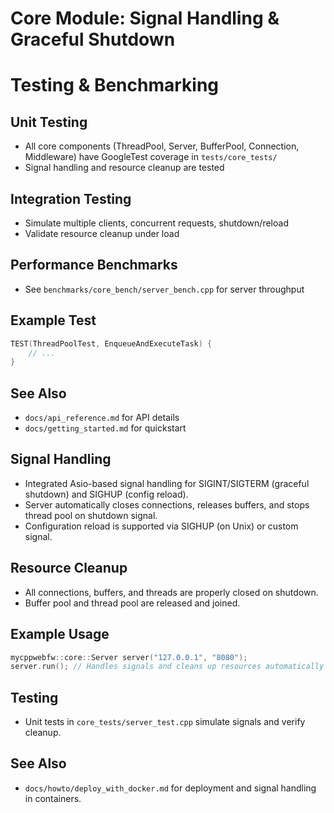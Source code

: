 # Core Module: Signal Handling & Graceful Shutdown

# Testing & Benchmarking

## Unit Testing
- All core components (ThreadPool, Server, BufferPool, Connection, Middleware) have GoogleTest coverage in `tests/core_tests/`
- Signal handling and resource cleanup are tested

## Integration Testing
- Simulate multiple clients, concurrent requests, shutdown/reload
- Validate resource cleanup under load

## Performance Benchmarks
- See `benchmarks/core_bench/server_bench.cpp` for server throughput

## Example Test
```cpp
TEST(ThreadPoolTest, EnqueueAndExecuteTask) {
    // ...
}
```

## See Also
- `docs/api_reference.md` for API details
- `docs/getting_started.md` for quickstart

## Signal Handling
- Integrated Asio-based signal handling for SIGINT/SIGTERM (graceful shutdown) and SIGHUP (config reload).
- Server automatically closes connections, releases buffers, and stops thread pool on shutdown signal.
- Configuration reload is supported via SIGHUP (on Unix) or custom signal.

## Resource Cleanup
- All connections, buffers, and threads are properly closed on shutdown.
- Buffer pool and thread pool are released and joined.

## Example Usage
```cpp
mycppwebfw::core::Server server("127.0.0.1", "8080");
server.run(); // Handles signals and cleans up resources automatically
```

## Testing
- Unit tests in `core_tests/server_test.cpp` simulate signals and verify cleanup.

## See Also
- `docs/howto/deploy_with_docker.md` for deployment and signal handling in containers.
